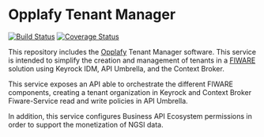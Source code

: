 # Opplafy Tenant Manager

[![Build Status](https://travis-ci.org/opplafy/tenant-manager.svg?branch=master)](https://travis-ci.org/opplafy/tenant-manager) [![Coverage Status](https://coveralls.io/repos/github/opplafy/tenant-manager/badge.svg?branch=master)](https://coveralls.io/github/opplafy/tenant-manager?branch=master)

This repository includes the [Opplafy](https://www.opplafy.eu/en/) 
Tenant Manager software. This service is intended to simplify the creation and 
management of tenants in a [FIWARE](https://www.fiware.org) solution using Keyrock IDM, API Umbrella, and
the Context Broker.

This service exposes an API able to orchestrate the different FIWARE
components, creating a tenant organization in Keyrock and Context 
Broker Fiware-Service read and write policies in API Umbrella.

In addition, this service configures Business API Ecosystem permissions
in order to support the monetization of NGSI data.
